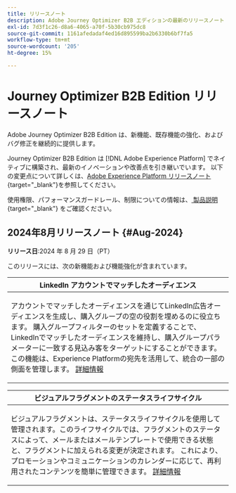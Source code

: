 ```yaml
---
title: リリースノート
description: Adobe Journey Optimizer B2B エディションの最新のリリースノート
exl-id: 7d3f1c26-d8a6-4065-a70f-5b30cb975dc8
source-git-commit: 1161afedadaf4ed16d895599ba2b6330b6bf7fa5
workflow-type: tm+mt
source-wordcount: '205'
ht-degree: 15%

---
```


# Journey Optimizer B2B Edition リリースノート

Adobe Journey Optimizer B2B Edition は、新機能、既存機能の強化、およびバグ修正を継続的に提供します。

Journey Optimizer B2B Edition は [!DNL Adobe Experience Platform] でネイティブに構築され、最新のイノベーションや改善点を引き継いでいます。 以下の変更点について詳しくは、[Adobe Experience Platform リリースノート](https://experienceleague.adobe.com/ja/docs/experience-platform/release-notes/latest){target="_blank"}を参照してください。

使用権限、パフォーマンスガードレール、制限についての情報は、[ 製品説明 ](https://helpx.adobe.com/legal/product-descriptions/adobe-journey-optimizer-b2b.html){target="_blank"} をご確認ください。

## 2024年8月リリースノート {#Aug-2024}

**リリース日**:2024 年 8 月 29 日（PT）

このリリースには、次の新機能および機能強化が含まれています。

<table>
<thead>
<tr>
<th><strong>LinkedIn アカウントでマッチしたオーディエンス</strong><br/></th>
</tr>
</thead>
<tbody>
<tr>
<td>
<p>アカウントでマッチしたオーディエンスを通じてLinkedIn広告オーディエンスを生成し、購入グループの空の役割を埋めるのに役立ちます。 購入グループフィルターのセットを定義することで、LinkedInでマッチしたオーディエンスを維持し、購入グループパラメーターに一致する見込み客をターゲットにすることができます。 この機能は、Experience Platformの宛先を活用して、統合の一部の側面を管理します。 <a href="../data/linkedin-account-matched-audiences.md">詳細情報</a>
</td>
</tr>
</tbody>
</table>

<table>
<thead>
<tr>
<th><strong>ビジュアルフラグメントのステータスライフサイクル</strong><br/></th>
</tr>
</thead>
<tbody>
<tr>
<td>
<p>ビジュアルフラグメントは、ステータスライフサイクルを使用して管理されます。このライフサイクルでは、フラグメントのステータスによって、メールまたはメールテンプレートで使用できる状態と、フラグメントに加えられる変更が決定されます。 これにより、プロモーションやコミュニケーションのカレンダーに応じて、再利用されたコンテンツを簡単に管理できます。 <a href="../content/fragments#fragment-status-and-lifecycle">詳細情報</a>
</td>
</tr>
</tbody>
</table>
